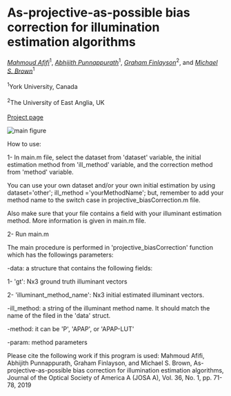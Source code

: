 # As-projective-as-possible bias correction for illumination estimation algorithms
*[Mahmoud Afifi](https://sites.google.com/view/mafifi)*<sup>1</sup>, *[Abhijith Punnappurath](https://abhijithpunnappurath.github.io/)*<sup>1</sup>, *[Graham Finlayson](https://people.uea.ac.uk/g_finlayson)*<sup>2</sup>, and *[Michael S. Brown](http://www.cse.yorku.ca/~mbrown/)*<sup>1</sup>
<br></br><sup>1</sup>York University, Canada<br></br>
<sup>2</sup>The University of East Anglia, UK
<br></br>[Project page](http://cvil.eecs.yorku.ca/projects/public_html/APAP_bias_correction/)


![main figure](http://cvil.eecs.yorku.ca/projects/public_html/APAP_bias_correction/imgs/teaser.jpg)

How to use:

1- In main.m file, select the dataset from 'dataset' variable, the initial estimation method from 'ill_method' variable, and the correction method  from 'method' variable. 

You can use your own dataset and/or your own initial estimation by using dataset='other'; ill_method ='yourMethodName'; but, remember to add your method name to the switch case in projective_biasCorrection.m file. 
    
    
Also make sure that your file contains a field with your illuminant estimation method. More information is given in main.m file.



2- Run main.m

The main procedure is performed in 'projective_biasCorrection' function which has the followings parameters:

-data: a structure that contains the following fields:

1- 'gt': Nx3 ground truth illuminant vectors

2- 'illuminant_method_name': Nx3 initial estimated illuminant vectors.

   -ill_method: a string of the illuminant method name. It should match the
   name of the filed in the 'data' struct.

-method: it can be 'P', 'APAP', or 'APAP-LUT'

-param: method parameters

Please cite the following work if this program is used:
Mahmoud Afifi, Abhijith Punnappurath, Graham Finlayson, and Michael S. Brown, As-projective-as-possible bias correction for illumination estimation algorithms, Journal of the Optical Society of America A (JOSA A), Vol. 36, No. 1, pp. 71-78, 2019

